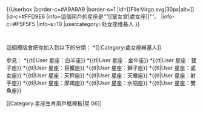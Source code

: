 {{Userbox
  |border-c=#A9A9A9
  |border-s=1
  |id=[[File:Virgo.svg|30px|alt=]]
  |id-c=#FFD9E6
  |info=這個用戶的星座是'''[[室女宮|處女座]]'''。
  |info-c=#F5F5F5
  |info-s=10
  |usercategory=处女座维基人
}}<noinclude>
<p style="clear: both; padding-top: 2em">
這個模版會把你加入到以下的分類：
*[[:Category:處女座維基人]]

參見：
*{{tl|User 星座：白羊座}}
*{{tl|User 星座：金牛座}}
*{{tl|User 星座：雙子座}}
*{{tl|User 星座：巨蟹座}}
*{{tl|User 星座：獅子座}}
*{{tl|User 星座：處女座}}
*{{tl|User 星座：天秤座}}
*{{tl|User 星座：天蠍座}}
*{{tl|User 星座：射手座}}
*{{tl|User 星座：摩羯座}}
*{{tl|User 星座：水瓶座}}
*{{tl|User 星座：雙魚座}}
</p>
[[Category:星座生肖用戶框模板|星 06]]
</noinclude>